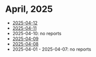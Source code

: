 # April, 2025

* [2025-04-12](12)
* [2025-04-11](11)
* 2025-04-10: no reports
* [2025-04-09](09)
* [2025-04-08](08)
* 2025-04-01 - 2025-04-07: no reports
